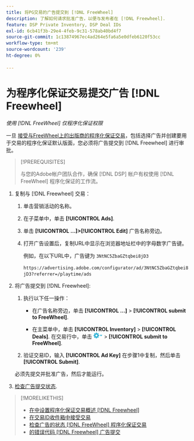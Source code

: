 ```yaml
---
title: 将PG交易的广告提交到 [!DNL FreeWheel]
description: 了解如何请求批准广告，以便与发布者在 [!DNL Freewheel].
feature: DSP Private Inventory, DSP Deal IDs
exl-id: 6cb41f3b-29e4-4feb-9c31-578ab40bd4f7
source-git-commit: 1c13874967ec4ad264e5fa6a5e0dfeb6120f53cc
workflow-type: tm+mt
source-wordcount: '239'
ht-degree: 0%

---
```


# 为程序化保证交易提交广告 [!DNL Freewheel]

*使用 [!DNL FreeWheel] 仅程序化保证权限*

一旦 [接受与FreeWheel上的出版商的程序化保证交易](#programmatic-guaranteed-set-up.md#pg-setup-deal-id-inbox)，包括选择广告并创建要用于交易的程序化保证默认版面，您必须将广告提交到 [!DNL Freewheel] 进行审批。

>[!PREREQUISITES]
>
>与您的Adobe帐户团队合作，确保 [!DNL DSP] 帐户有权使用 [!DNL FreeWheel] 程序化保证的工作流。

1. 复制与 [!DNL Freewheel] 交易：

   1. 单击营销活动的名称。

   1. 在子菜单中，单击 **[!UICONTROL Ads]**.

   1. 单击  **[!UICONTROL ...]>[!UICONTROL Edit]** 广告名称旁边。

   1. 打开广告设置后，复制URL中显示在浏览器地址栏中的字母数字广告键。

      例如，在以下URL中，广告键为 `3NtNC5ZbaGZtqbei8jD3`

      `https://advertising.adobe.com/configurator/ad/3NtNC5ZbaGZtqbei8jD3?referrer=/playtime/ads`

1. 将广告提交到 [!DNL Freewheel]:

   1. 执行以下任一操作：

      * 在广告名称旁边，单击  **[!UICONTROL ...]** > **[!UICONTROL submit to FreeWheel]**.

      * 在主菜单中，单击 **[!UICONTROL Inventory]** > **[!UICONTROL Deals]**. 在交易行中，单击 ![“选项”菜单](/help/dsp/assets/options-menu.png) > **[!UICONTROL submit to FreeWheel]**.
   1. 验证交易ID，输入 **[!UICONTROL Ad Key]** 在步骤1中复制，然后单击 **[!UICONTROL Submit]**.

   必须先提交并批准广告，然后才能运行。

1. [检查广告提交状态](freewheel-check-status.md).

>[!MORELIKETHIS]
>
>* [在中设置程序化保证交易概述 [!DNL Freewheel]](freewheel-overview.md)
>* [在交易ID收件箱中接受交易](deal-id-inbox-accept.md)
>* [检查广告的状态 [!DNL FreeWheel] 程序化保证交易](freewheel-check-status.md)
>* [的错误代码 [!DNL Freewheel] 广告提交](freewheel-error-codes.md)

